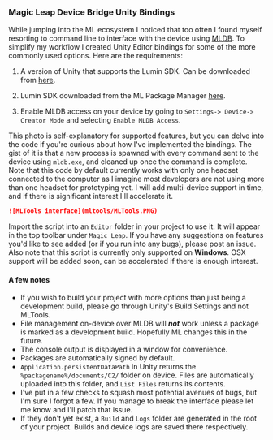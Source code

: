 ### Magic Leap Device Bridge Unity Bindings

While jumping into the ML ecosystem I noticed that too often I found myself resorting to command line to interface with the device using [MLDB](https://creator.magicleap.com/learn/guides/magic-leap-device-bridge-reference). To simplify my workflow I created Unity Editor bindings for some of the more commonly used options. Here are the requirements:

1) A version of Unity that supports the Lumin SDK. Can be downloaded from [here](https://unity3d.com/partners/magicleap).

2) Lumin SDK downloaded from the ML Package Manager [here](https://creator.magicleap.com/downloads/lumin-sdk/unity).

3) Enable MLDB access on your device by going to `Settings-> Device-> Creator Mode` and selecting `Enable MLDB Access`.

This photo is self-explanatory for supported features, but you can delve into the code if you're curious about how I've implemented the bindings. The gist of it is that a new process is spawned with every command sent to the device using `mldb.exe`, and cleaned up once the command is complete. Note that this code by default currently works with only one headset connected to the computer as I imagine most developers are not using more than one headset for prototyping yet. I will add multi-device support in time, and if there is significant interest I'll accelerate it.

```markdown
![MLTools interface](mltools/MLTools.PNG)
```

Import the script into an `Editor` folder in your project to use it. It will appear in the top toolbar under `Magic Leap`. If you have any suggestions on features you'd like to see added (or if you run into any bugs), please post an issue. Also note that this script is currently only supported on **Windows**. OSX support will be added soon, can be accelerated if there is enough interest.

#### A few notes

* If you wish to build your project with more options than just being a development build, please go through Unity's Build Settings and not MLTools.
* File management on-device over MLDB will ***not*** work unless a package is marked as a development build. Hopefully ML changes this in the future.
* The console output is displayed in a window for convenience. 
* Packages are automatically signed by default.
* `Application.persistentDataPath` in Unity returns the `%packagename%/documents/C2/` folder on device. Files are automatically uploaded into this folder, and `List Files` returns its contents.
* I've put in a few checks to squash most potential avenues of bugs, but I'm sure I forgot a few. If you manage to break the interface please let me know and I'll patch that issue.
* If they don't yet exist, a `Build` and `Logs` folder are generated in the root of your project. Builds and device logs are saved there respectively.

